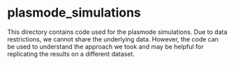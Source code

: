 # plasmode_simulations

This directory contains code used for the plasmode simulations. Due to data restrictions, we cannot share the underlying data. However, the code can be used to understand the approach we took and may be helpful for replicating the results on a different dataset.